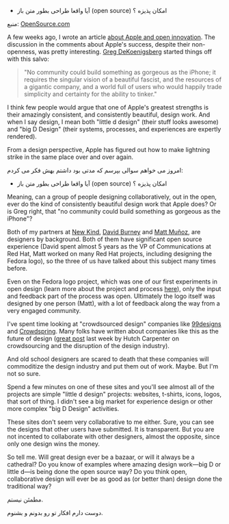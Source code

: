 - آیا واقعا طراحی بطور متن باز (open source) امکان پذیزه ؟

منبع: [OpenSource.com](http://opensource.com/business/10/3/can-truly-great-design-be-done-the-open-source-way)

A few weeks ago, I wrote an article [about Apple and open innovation](http://opensource.com/business/10/2/apple-exception-where-open-innovation-theory-breaks-down). The discussion in the comments about Apple's success, despite their non-openness, was pretty interesting. [Greg DeKoenigsberg](http://opensource.com/users/gdk) started things off with this salvo:

> "No community could build something as gorgeous as the iPhone; it requires the singular vision of a beautiful fascist, and the resources of a gigantic company, and a world full of users who would happily trade simplicity and certainty for the ability to tinker."

I think few people would argue that one of Apple's greatest strengths is their amazingly consistent, and consistently beautiful, design work. And when I say design, I mean both "little d design" (their stuff looks awesome) and "big D Design" (their systems, processes, and experiences are expertly rendered).

From a design perspective, Apple has figured out how to make lightning strike in the same place over and over again.

امروز می خواهم سوالی بپرسم که مدتی بود داشتم بهش فکر می کردم:

- آیا واقعا طراحی بطور متن باز (open source) امکان پذیزه ؟

Meaning, can a group of people designing collaboratively, out in the open, ever do the kind of consistently beautiful design work that Apple does? Or is Greg right, that "no community could build something as gorgeous as the iPhone"?

Both of my partners at [New Kind](http://www.newkind.com/), [David Burney](http://twitter.com/davidburney) and [Matt Muñoz](http://twitter.com/MatthewMunoz), are designers by background. Both of them have significant open source experience (David spent almost 5 years as the VP of Communications at Red Hat, Matt worked on many Red Hat projects, including designing the Fedora logo), so the three of us have talked about this subject many times before.

Even on the Fedora logo project, which was one of our first experiments in open design (learn more about the project and process [here](http://fedoraproject.org/wiki/Logo/History)), only the input and feedback part of the process was open. Ultimately the logo itself was designed by one person (Matt), with a lot of feedback along the way from a very engaged community.

I've spent time looking at "crowdsourced design" companies like [99designs](http://99designs.com/) and [Crowdspring](http://www.crowdspring.com/). Many folks have written about companies like this as the future of design ([great post](http://www.business-strategy-innovation.com/2010/03/is-crowdsourcing-disrupting-design.html) last week by Hutch Carpenter on crowdsourcing and the disruption of the design industry).

And old school designers are scared to death that these companies will commoditize the design industry and put them out of work. Maybe. But I'm not so sure.

Spend a few minutes on one of these sites and you'll see almost all of the projects are simple "little d design" projects: websites, t-shirts, icons, logos, that sort of thing. I didn't see a big market for experience design or other more complex "big D Design" activities.

These sites don't seem very collaborative to me either. Sure, you can see the designs that other users have submitted. It is transparent. But you are not incented to collaborate with other designers, almost the opposite, since only one design wins the money.

So tell me. Will great design ever be a bazaar, or will it always be a cathedral? Do you know of examples where amazing design work—big D or little d—is being done the open source way? Do you think open, collaborative design will ever be as good as (or better than) design done the traditional way?

مطمئن نیستم.

دوست دارم افکار تو رو بدونم و بشنوم.